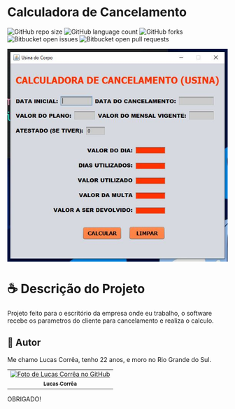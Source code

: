 # Calculadora de Cancelamento

![GitHub repo size](https://img.shields.io/github/repo-size/correa0105/CalculadoraDeCancelamento-UsinaDoCorpo?style=for-the-badge)
![GitHub language count](https://img.shields.io/github/languages/count/correa0105/CalculadoraDeCancelamento-UsinaDoCorpo?style=for-the-badge)
![GitHub forks](https://img.shields.io/github/forks/correa0105/CalculadoraDeCancelamento-UsinaDoCorpo?style=for-the-badge)
![Bitbucket open issues](https://img.shields.io/bitbucket/issues/correa0105/CalculadoraDeCancelamento-UsinaDoCorpo?style=for-the-badge)
![Bitbucket open pull requests](https://img.shields.io/bitbucket/pr-raw/correa0105/CalculadoraDeCancelamento-UsinaDoCorpo?style=for-the-badge)

<img src="./src/exemplo.JPG" alt="Exemplo do Projeto">

# ☕ Descrição do Projeto

Projeto feito para o escritório da empresa onde eu trabalho, o software recebe os parametros do cliente para cancelamento e realiza o calculo.

## 🤝 Autor

Me chamo Lucas Corrêa, tenho 22 anos, e moro no Rio Grande do Sul.

<table>
  <tr>
    <td align="center">
      <a href="https://www.linkedin.com/in/correalucas0105/">
        <img src="https://media-exp1.licdn.com/dms/image/C4D03AQH5e4dHCNg-lA/profile-displayphoto-shrink_200_200/0/1656952608892?e=1664409600&v=beta&t=I5TvYIy4Bs9zaQYMGjhgjBxbcS2jwh3ubYGcJU3boLk" width="100px;" alt="Foto de Lucas Corrêa no GitHub"/><br>
        <sub>
            <b>Lucas Corrêa</b>
        </sub>
      </a>
    </td>
</table>

OBRIGADO!
